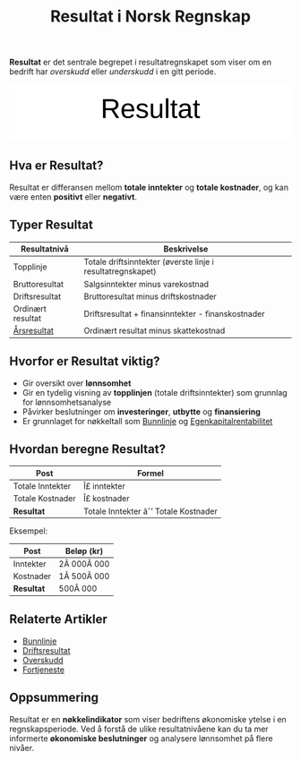 ﻿---
title: "Resultat i Norsk Regnskap"
meta_title: "Resultat i Norsk Regnskap"
meta_description: '**Resultat** er det sentrale begrepet i resultatregnskapet som viser om en bedrift har *overskudd* eller *underskudd* i en gitt periode.'
slug: resultat
type: blog
layout: pages/single
---

**Resultat** er det sentrale begrepet i resultatregnskapet som viser om en bedrift har *overskudd* eller *underskudd* i en gitt periode.

![Illustrasjon av Resultat](resultat-image.svg)

## Hva er Resultat?

Resultat er differansen mellom **totale inntekter** og **totale kostnader**, og kan være enten **positivt** eller **negativt**.

## Typer Resultat

| Resultatnivå      | Beskrivelse                                        |
|-------------------|----------------------------------------------------|
| Topplinje         | Totale driftsinntekter (øverste linje i resultatregnskapet) |
| Bruttoresultat    | Salgsinntekter minus varekostnad                   |
| Driftsresultat    | Bruttoresultat minus driftskostnader               |
| Ordinært resultat | Driftsresultat + finansinntekter - finanskostnader |
| [Årsresultat](/blogs/regnskap/aarsresultat "Årsresultat")       | Ordinært resultat minus skattekostnad              |

## Hvorfor er Resultat viktig?

- Gir oversikt over **lønnsomhet**
- Gir en tydelig visning av **topplinjen** (totale driftsinntekter) som grunnlag for lønnsomhetsanalyse
- Påvirker beslutninger om **investeringer**, **utbytte** og **finansiering**
- Er grunnlaget for nøkkeltall som [Bunnlinje](/blogs/regnskap/bunnlinje "Bunnlinje i Norsk Regnskap: Definisjon, Beregning og Eksempler") og [Egenkapitalrentabilitet](/blogs/regnskap/hva-er-egenkapitalrentabilitet "Hva er Egenkapitalrentabilitet? Beregning og Tolkning")

## Hvordan beregne Resultat?

| Post             | Formel                            |
|------------------|-----------------------------------|
| Totale Inntekter | Î£ inntekter                       |
| Totale Kostnader | Î£ kostnader                       |
| **Resultat**     | Totale Inntekter âˆ’ Totale Kostnader |

Eksempel:

| Post      | Beløp (kr) |
|-----------|------------|
| Inntekter | 2Â 000Â 000  |
| Kostnader | 1Â 500Â 000  |
| **Resultat** | 500Â 000 |

## Relaterte Artikler

* [Bunnlinje](/blogs/regnskap/bunnlinje "Bunnlinje i Norsk Regnskap: Definisjon, Beregning og Eksempler")
* [Driftsresultat](/blogs/regnskap/hva-er-driftsresultat "Hva er Driftsresultat? Beregning og Nøkkeltall")
* [Overskudd](/blogs/regnskap/hva-er-overskudd "Hva er Overskudd? Komplett Guide til Overskudd i Regnskap og Økonomi")
* [Fortjeneste](/blogs/regnskap/hva-er-fortjeneste "Hva er Fortjeneste? Komplett Guide til Fortjeneste i Regnskap og Økonomi")

## Oppsummering

Resultat er en **nøkkelindikator** som viser bedriftens økonomiske ytelse i en regnskapsperiode. Ved å forstå de ulike resultatnivåene kan du ta mer informerte **økonomiske beslutninger** og analysere lønnsomhet på flere nivåer.










